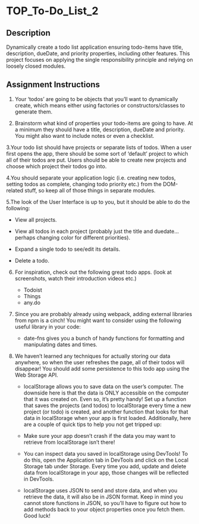 # TOP_To-Do_List_2

## Description 

Dynamically create a todo list application ensuring todo-items have title, description, dueDate, and priority properties, including other features. This project focuses on applying the single responsibility principle and relying on loosely closed modules.

## Assignment Instructions

1. Your ‘todos’ are going to be objects that you’ll want to dynamically create, which means either using factories or constructors/classes to generate them.

2. Brainstorm what kind of properties your todo-items are going to have. At a minimum they should have a title, description, dueDate and priority. You might also want to include notes or even a checklist.

3.Your todo list should have projects or separate lists of todos. When a user first opens the app, there should be some sort of ‘default’ project to which all of their todos are put. Users should be able to create new projects and choose which project their todos go into.

4.You should separate your application logic (i.e. creating new todos, setting todos as complete, changing todo priority etc.) from the DOM-related stuff, so keep all of those things in separate modules.

5.The look of the User Interface is up to you, but it should be able to do the following:
   - View all projects.

   - View all todos in each project (probably just the title and duedate… perhaps changing color for different priorities).

   - Expand a single todo to see/edit its details.

   - Delete a todo.

6. For inspiration, check out the following great todo apps. (look at screenshots, watch their introduction videos etc.)

   - Todoist
   - Things
   - any.do

7. Since you are probably already using webpack, adding external libraries from npm is a cinch! You might want to consider using the following useful library in your code:

   - date-fns gives you a bunch of handy functions for formatting and manipulating dates and times.

8. We haven’t learned any techniques for actually storing our data anywhere, so when the user refreshes the page, all of their todos will disappear! You should add some persistence to this todo app using the Web Storage API.

   - localStorage allows you to save data on the user’s computer. The downside here is that the data is ONLY accessible on the computer that it was created on. Even so, it’s pretty handy! Set up a function that saves the projects (and todos) to localStorage every time a new project (or todo) is created, and another function that looks for that data in localStorage when your app is first loaded. Additionally, here are a couple of quick tips to help you not get tripped up:

   - Make sure your app doesn’t crash if the data you may want to retrieve from localStorage isn’t there!

   - You can inspect data you saved in localStorage using DevTools! To do this, open the Application tab in DevTools and click on the Local Storage tab under Storage. Every time you add, update and delete data from localStorage in your app, those changes will be reflected in DevTools.

   - localStorage uses JSON to send and store data, and when you retrieve the data, it will also be in JSON format. Keep in mind you cannot store functions in JSON, so you’ll have to figure out how to add methods back to your object properties once you fetch them. Good luck!
